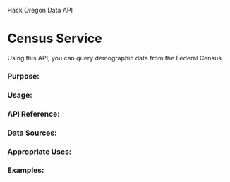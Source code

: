 Hack Oregon Data API
# Census Service

Using this API, you can query demographic data from the Federal Census.

### Purpose:

### Usage:

### API Reference:

### Data Sources:

### Appropriate Uses:

### Examples:
